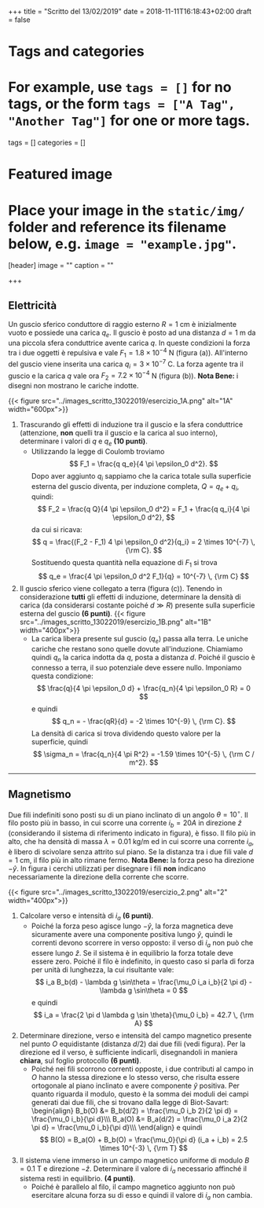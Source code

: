 +++
title = "Scritto del 13/02/2019"
date = 2018-11-11T16:18:43+02:00
draft = false

# Tags and categories
# For example, use `tags = []` for no tags, or the form `tags = ["A Tag", "Another Tag"]` for one or more tags.
tags = []
categories = []

# Featured image
# Place your image in the `static/img/` folder and reference its filename below, e.g. `image = "example.jpg"`.
[header]
image = ""
caption = ""

+++

## Elettricità

Un guscio sferico conduttore di raggio esterno $R = 1$ cm è inizialmente vuoto e possiede una carica $q_e$. Il guscio è posto ad una distanza $d = 1$ m da una piccola sfera conduttrice avente carica $q$. In queste condizioni la forza tra i due oggetti è repulsiva e vale $F_1 = 1.8 \times 10^{-4}$ N (figura (a)). All'interno del guscio viene inserita una carica $q_i = 3 \times 10^{-7}$ C. La forza agente tra il guscio e la carica $q$ vale ora $F_2 = 7.2 \times 10^{-4}$ N (figura (b)). **Nota Bene:** i disegni non mostrano le cariche indotte.

{{< figure src="../images_scritto_13022019/esercizio_1A.png" alt="1A" width="600px">}}

1. Trascurando gli effetti di induzione tra il guscio e la sfera conduttrice (attenzione, **non** quelli tra il guscio e la carica al suo interno), determinare i valori di $q$ e $q_e$ **(10 punti)**.
	* Utilizzando la legge di Coulomb troviamo
	$$
	F_1 = \frac{q q_e}{4 \pi \epsilon_0 d^2}.
	$$
	Dopo aver aggiunto $q_i$ sappiamo che la carica totale sulla superficie esterna del guscio diventa, per induzione completa, $Q = q_e + q_i$, quindi:
	$$
	F_2 = \frac{q Q}{4 \pi \epsilon_0 d^2} = F_1 +  \frac{q q_i}{4 \pi \epsilon_0 d^2},
	$$
	da cui si ricava:
	$$
	q = \frac{(F_2 - F_1) 4 \pi \epsilon_0 d^2}{q_i} = 2 \times 10^{-7} \, {\rm C}.
	$$
	Sostituendo questa quantità nella equazione di $F_1$ si trova
	$$
	q_e = \frac{4 \pi \epsilon_0 d^2 F_1}{q} = 10^{-7} \, {\rm C}
	$$
2. Il guscio sferico viene collegato a terra (figura (c)). Tenendo in considerazione **tutti** gli effetti di induzione, determinare la densità di carica (da considerarsi costante poiché $d \gg R$) presente sulla superficie esterna del guscio **(6 punti)**.
{{< figure src="../images_scritto_13022019/esercizio_1B.png" alt="1B" width="400px">}}
	* La carica libera presente sul guscio ($q_e$) passa alla terra. Le uniche cariche che restano sono quelle dovute all'induzione. Chiamiamo quindi $q_n$ la carica indotta da $q$, posta a distanza $d$. Poiché il guscio è connesso a terra, il suo potenziale deve essere nullo. Imponiamo questa condizione:
	$$
	\frac{q}{4 \pi \epsilon_0 d} + \frac{q_n}{4 \pi \epsilon_0 R} = 0
	$$
	e quindi
	$$
	q_n = - \frac{qR}{d} = -2 \times 10^{-9} \, {\rm C}.
	$$
	La densità di carica si trova dividendo questo valore per la superficie, quindi
	$$
	\sigma_n = \frac{q_n}{4 \pi R^2} = -1.59 \times 10^{-5} \, {\rm C / m^2}.
	$$

---

## Magnetismo

Due fili indefiniti sono posti su di un piano inclinato di un angolo $\theta = 10^\circ$. Il filo posto più in basso, in cui scorre una corrente $i_b = 20 A$ in direzione $\hat{z}$ (considerando il sistema di riferimento indicato in figura), è fisso. Il filo più in alto, che ha densità di massa $\lambda = 0.01$ kg/m ed in cui scorre una corrente $i_a$, è libero di scivolare senza attrito sul piano. Se la distanza tra i due fili vale $d = 1$ cm, il filo più in alto rimane fermo. **Nota Bene:** la forza peso ha direzione $-\hat{y}$. In figura i cerchi utilizzati per disegnare i fili **non** indicano necessariamente la direzione della corrente che scorre.

{{< figure src="../images_scritto_13022019/esercizio_2.png" alt="2" width="400px">}}

1. Calcolare verso e intensità di $i_a$ **(6 punti)**.
	* Poiché la forza peso agisce lungo $-\hat{y}$, la forza magnetica deve sicuramente avere una componente positiva lungo $\hat{y}$, quindi le correnti devono scorrere in verso opposto: il verso di $i_a$ non può che essere lungo $\hat{z}$. Se il sistema è in equilibrio la forza totale deve essere zero. Poiché il filo è indefinito, in questo caso si parla di forza per unità di lunghezza, la cui risultante vale:
	$$
	i_a B_b(d) - \lambda g \sin\theta = \frac{\mu_0 i_a i_b}{2 \pi d} - \lambda g \sin\theta = 0
	$$
	e quindi
	$$
	i_a = \frac{2 \pi d \lambda g \sin \theta}{\mu_0 i_b} = 42.7 \, {\rm A}
	$$
2. Determinare direzione, verso e intensità del campo magnetico presente nel punto $O$ equidistante (distanza $d/2$) dai due fili (vedi figura). Per la direzione ed il verso, è sufficiente indicarli, disegnandoli in maniera **chiara**, sul foglio protocollo **(6 punti)**.
	* Poiché nei fili scorrono correnti opposte, i due contributi al campo in $O$ hanno la stessa direzione e lo stesso verso, che risulta essere ortogonale al piano inclinato e avere componente $\hat{y}$ positiva. Per quanto riguarda il modulo, questo è la somma dei moduli dei campi generati dai due fili, che si trovano dalla legge di Biot-Savart:
	\begin{align}
	B_b(O) &= B_b(d/2) = \frac{\mu_0 i_b 2}{2 \pi d} = \frac{\mu_0 i_b}{\pi d}\\\\\\
	B_a(O) &= B_a(d/2) = \frac{\mu_0 i_a 2}{2 \pi d} = \frac{\mu_0 i_b}{\pi d}\\\\\\
	\end{align}
	e quindi
	$$
	B(O) = B_a(O) + B_b(O) = \frac{\mu_0}{\pi d} (i_a + i_b) = 2.5 \times 10^{-3} \, {\rm T}
	$$
3. Il sistema viene immerso in un campo magnetico uniforme di modulo $B = 0.1$ T e direzione $-\hat{z}$. Determinare il valore di $i_a$ necessario affinché il sistema resti in equilibrio. **(4 punti)**.
	* Poiché è parallelo al filo, il campo magnetico aggiunto non può esercitare alcuna forza su di esso e quindi il valore di $i_a$ non cambia.
 
